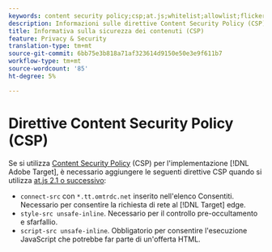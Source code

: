 ```yaml
---
keywords: content security policy;csp;at.js;whitelist;allowlist;flicker;pre-hide;pre-hiding;prehiding
description: Informazioni sulle direttive Content Security Policy (CSP) da aggiungere quando si utilizza  Adobe Target at.js 2.1 o versione successiva.
title: Informativa sulla sicurezza dei contenuti (CSP)
feature: Privacy & Security
translation-type: tm+mt
source-git-commit: 6bb75e3b818a71af323614d9150e50e3e9f611b7
workflow-type: tm+mt
source-wordcount: '85'
ht-degree: 5%

---
```



# Direttive Content Security Policy (CSP)

Se si utilizza [Content Security Policy](https://en.wikipedia.org/wiki/Content_Security_Policy) (CSP) per l&#39;implementazione [!DNL Adobe Target], è necessario aggiungere le seguenti direttive CSP quando si utilizza [at.js 2.1 o successivo](/help/c-implementing-target/c-implementing-target-for-client-side-web/target-atjs-versions.md):

* `connect-src` con  `*.tt.omtrdc.net` inserito nell&#39;elenco Consentiti. Necessario per consentire la richiesta di rete al [!DNL Target] edge.
* `style-src unsafe-inline`. Necessario per il controllo pre-occultamento e sfarfallio.
* `script-src unsafe-inline`.  Obbligatorio per consentire l&#39;esecuzione JavaScript che potrebbe far parte di un&#39;offerta HTML.
